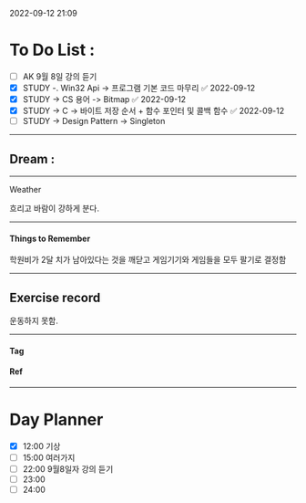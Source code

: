 2022-09-12 21:09

# To Do List :

- [ ] AK 9월 8일 강의 듣기
- [x] STUDY -. Win32 Api -> 프로그램 기본 코드 마무리 ✅ 2022-09-12
- [x] STUDY -> CS 용어 -> Bitmap ✅ 2022-09-12
- [x] STUDY ->  C -> 바이트 저장 순서 + 함수 포인터 및 콜백 함수 ✅ 2022-09-12
- [ ] STUDY -> Design Pattern -> Singleton

---

## Dream :

---

Weather

흐리고 바람이 강하게 분다.

---

#### Things to Remember

학원비가 2달 치가 남아있다는 것을 깨닫고 게임기기와 게임들을 모두 팔기로 결정함

---

## Exercise record

운동하지 못함.

---

#### Tag

#### Ref

---

# Day Planner

- [x] 12:00 기상
- [ ] 15:00 여러가지
- [ ] 22:00 9월8일자 강의 듣기
- [ ] 23:00 
- [ ] 24:00 